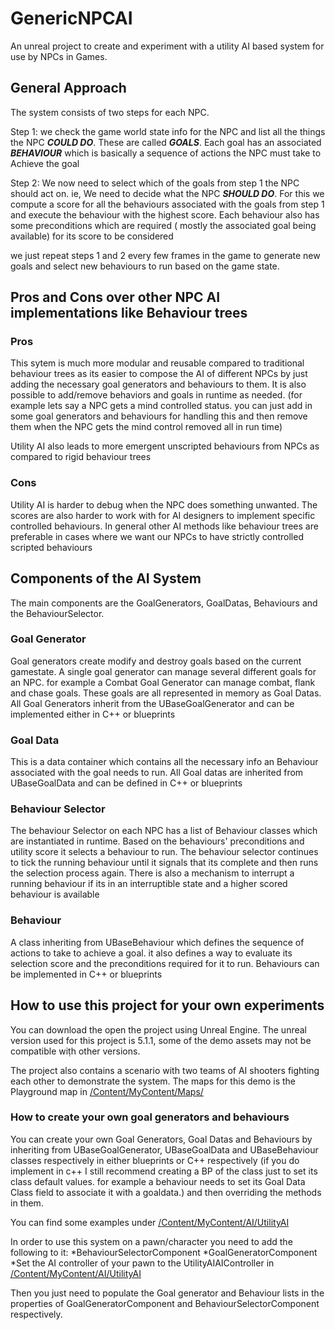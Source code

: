 # GenericNPCAI

An unreal project to create and experiment with a utility AI based system for use by NPCs in Games.


## General Approach

The system consists of two steps for each NPC.

Step 1:
we check the game world state info for the NPC and list all the things the NPC ***COULD DO***. These are called ***GOALS***. Each goal has an associated ***BEHAVIOUR*** which is basically a sequence of actions the NPC must take to Achieve the goal

Step 2:
We now need to select which of the goals from step 1 the NPC should act on. ie, We need to decide what the NPC ***SHOULD DO***. For this we compute a score for all the behaviours associated with the goals from step 1 and execute the behaviour 
with the highest score. Each behaviour also has some preconditions which are required ( mostly the associated goal being available) for its score to be considered

we just repeat steps 1 and 2 every few frames in the game to generate new goals and select new behaviours to run based on the game state.
 
 
 
## Pros and Cons over other NPC AI implementations like Behaviour trees

### Pros
This sytem is much more modular and reusable compared to traditional behaviour trees as its easier to compose the AI of different NPCs by just adding the necessary goal generators and behaviours to them. It is also possible to add/remove behaviors and
goals in runtime as needed. (for example lets say a NPC gets a mind controlled status. you can just add in some goal generators and behaviours for handling this and then remove them when the NPC gets the mind control removed all in run time)

Utility AI also leads to more emergent unscripted behaviours from NPCs as compared to rigid behaviour trees

### Cons
Utility AI is harder to debug when the NPC does something unwanted. The scores are also harder to work with for AI designers to implement specific controlled behaviours. In general other AI methods like behaviour trees are preferable in cases where
we want our NPCs to have strictly controlled scripted behaviours



## Components of the AI System
The main components are the GoalGenerators, GoalDatas, Behaviours and the BehaviourSelector.

### Goal Generator
Goal generators create modify and destroy goals based on the current gamestate. A single goal generator can manage several different goals for an NPC. for example a Combat Goal Generator can manage combat, flank and chase goals.
These goals are all represented in memory as Goal Datas. All Goal Generators inherit from the UBaseGoalGenerator and can be implemented either in C++ or blueprints

### Goal Data
This is a data container which contains all the necessary info an Behaviour associated with the goal needs to run. All Goal datas are inherited from UBaseGoalData and can be defined in C++ or blueprints

### Behaviour Selector
The behaviour Selector on each NPC has a list of Behaviour classes which are instantiated in runtime. Based on the behaviours' preconditions and utility score it selects a behaviour to run. The behaviour selector continues to tick the 
running behaviour until it signals that its complete and then runs the selection process again. There is also a mechanism to interrupt a running behaviour if its in an interruptible state and a higher scored behaviour is available

### Behaviour
A class inheriting from UBaseBehaviour which defines the sequence of actions to take to achieve a goal. it also defines a way to evaluate its selection score and the preconditions required for it to run. Behaviours can be implemented in C++ or blueprints




## How to use this project for your own experiments
You can download the open the project using Unreal Engine. The unreal version used for this project is 5.1.1, some of the demo assets may not be compatible wiṭh other versions.

The project also contains a scenario with two teams of AI shooters fighting each other to demonstrate the system. The maps for this demo is the Playground map in [/Content/MyContent/Maps/](/Content/MyContent/Maps/)

### How to create your own goal generators and behaviours

You can create your own Goal Generators, Goal Datas and Behaviours by inheriting from UBaseGoalGenerator, UBaseGoalData and UBaseBehaviour classes respectively in either blueprints or C++ respectively (if you do implement in c++ I still recommend
creating a BP of the class just to set its class default values. for example a behaviour needs to set its Goal Data Class field to associate it with a goaldata.) and then overriding the methods in them.

You can find some examples under [/Content/MyContent/AI/UtilityAI](/Content/MyContent/AI/UtilityAI)

In order to use this system on a pawn/character you need to add the following to it:
  *BehaviourSelectorComponent
  *GoalGeneratorComponent
  *Set the AI controller of your pawn to the UtilityAIAIController in [/Content/MyContent/AI/UtilityAI](/Content/MyContent/AI/UtilityAI) 

Then you just need to populate the Goal generator and Behaviour lists in the properties of GoalGeneratorComponent and BehaviourSelectorComponent respectively.




